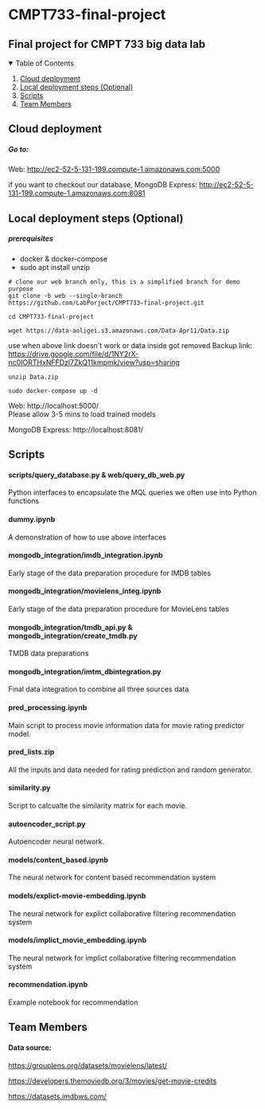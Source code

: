 # CMPT733-final-project

## Final project for CMPT 733 big data lab
<details open="open">
  <summary>Table of Contents</summary>
  <ol>
  <li><a href="#cloud-deployment">Cloud deployment</a></li>
    <li><a href="#local-deployment">Local deployment steps (Optional)</a></li>
    <li><a href="#Scripts">Scripts</a></li>
    <li><a href="#team-members">Team Members</a></li>
  </ol>
</details>


## Cloud deployment
##### Go to:  
Web: http://ec2-52-5-131-199.compute-1.amazonaws.com:5000

if you want to checkout our database, MongoDB Express: http://ec2-52-5-131-199.compute-1.amazonaws.com:8081

## Local deployment steps (Optional)
##### prerequisites 
* docker & docker-compose
* sudo apt install unzip

```
# clone our web branch only, this is a simplified branch for demo purpose
git clone -b web --single-branch https://github.com/LabPorject/CMPT733-final-project.git
```
```
cd CMPT733-final-project
```
```
wget https://data-aoligei.s3.amazonaws.com/Data-Apr11/Data.zip
```
use when above link doesn't work or data inside got removed
Backup link: https://drive.google.com/file/d/1NY2rX-nc0IORTHxNFFDzl7ZkQ11kmpmk/view?usp=sharing
```
unzip Data.zip
```
```
sudo docker-compose up -d
```

Web: http://localhost:5000/  
Please allow 3-5 mins to load trained models

MongoDB Express: http://localhost:8081/

## Scripts
#### scripts/query_database.py & web/query_db_web.py
Python interfaces to encapsulate the MQL queries we often use into Python functions
#### dummy.ipynb
A demonstration of how to use above interfaces
#### mongodb_integration/imdb_integration.ipynb
Early stage of the data preparation procedure for IMDB tables
#### mongodb_integration/movielens_integ.ipynb
Early stage of the data preparation procedure for MovieLens tables
#### mongodb_integration/tmdb_api.py & mongodb_integration/create_tmdb.py
TMDB data preparations
#### mongodb_integration/imtm_dbintegration.py
Final data integration to combine all three sources data
#### pred_processing.ipynb
Main script to process movie information data for movie rating predictor model. 
#### pred_lists.zip
All the inputs and data needed for rating prediction and random generator. 
#### similarity.py
Script to calcualte the similarity matrix for each movie.
#### autoencoder_script.py
Autoencoder neural network.
#### models/content_based.ipynb
The neural network for content based recommendation system
#### models/explict-movie-embedding.ipynb
The neural network for explict collaborative filtering recommendation system
#### models/implict_movie_embedding.ipynb
The neural network for implict collaborative filtering recommendation system
#### recommendation.ipynb
Example notebook for recommendation

## Team Members
#### Data source:
https://grouplens.org/datasets/movielens/latest/

https://developers.themoviedb.org/3/movies/get-movie-credits

https://datasets.imdbws.com/
